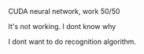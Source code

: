 CUDA neural network, work 50/50

It's not working. I dont know why

I dont want to do recognition algorithm.

